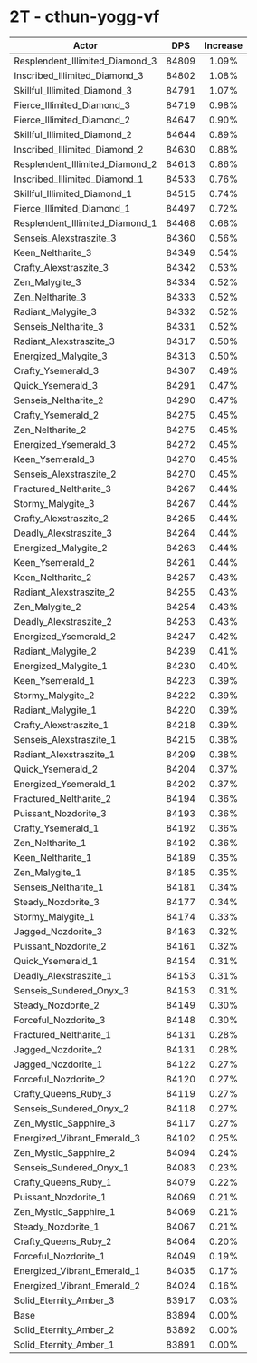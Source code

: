 # 2T - cthun-yogg-vf
| Actor | DPS | Increase |
|---|:---:|:---:|
|Resplendent_Illimited_Diamond_3|84809|1.09%|
|Inscribed_Illimited_Diamond_3|84802|1.08%|
|Skillful_Illimited_Diamond_3|84791|1.07%|
|Fierce_Illimited_Diamond_3|84719|0.98%|
|Fierce_Illimited_Diamond_2|84647|0.90%|
|Skillful_Illimited_Diamond_2|84644|0.89%|
|Inscribed_Illimited_Diamond_2|84630|0.88%|
|Resplendent_Illimited_Diamond_2|84613|0.86%|
|Inscribed_Illimited_Diamond_1|84533|0.76%|
|Skillful_Illimited_Diamond_1|84515|0.74%|
|Fierce_Illimited_Diamond_1|84497|0.72%|
|Resplendent_Illimited_Diamond_1|84468|0.68%|
|Senseis_Alexstraszite_3|84360|0.56%|
|Keen_Neltharite_3|84349|0.54%|
|Crafty_Alexstraszite_3|84342|0.53%|
|Zen_Malygite_3|84334|0.52%|
|Zen_Neltharite_3|84333|0.52%|
|Radiant_Malygite_3|84332|0.52%|
|Senseis_Neltharite_3|84331|0.52%|
|Radiant_Alexstraszite_3|84317|0.50%|
|Energized_Malygite_3|84313|0.50%|
|Crafty_Ysemerald_3|84307|0.49%|
|Quick_Ysemerald_3|84291|0.47%|
|Senseis_Neltharite_2|84290|0.47%|
|Crafty_Ysemerald_2|84275|0.45%|
|Zen_Neltharite_2|84275|0.45%|
|Energized_Ysemerald_3|84272|0.45%|
|Keen_Ysemerald_3|84270|0.45%|
|Senseis_Alexstraszite_2|84270|0.45%|
|Fractured_Neltharite_3|84267|0.44%|
|Stormy_Malygite_3|84267|0.44%|
|Crafty_Alexstraszite_2|84265|0.44%|
|Deadly_Alexstraszite_3|84264|0.44%|
|Energized_Malygite_2|84263|0.44%|
|Keen_Ysemerald_2|84261|0.44%|
|Keen_Neltharite_2|84257|0.43%|
|Radiant_Alexstraszite_2|84255|0.43%|
|Zen_Malygite_2|84254|0.43%|
|Deadly_Alexstraszite_2|84253|0.43%|
|Energized_Ysemerald_2|84247|0.42%|
|Radiant_Malygite_2|84239|0.41%|
|Energized_Malygite_1|84230|0.40%|
|Keen_Ysemerald_1|84223|0.39%|
|Stormy_Malygite_2|84222|0.39%|
|Radiant_Malygite_1|84220|0.39%|
|Crafty_Alexstraszite_1|84218|0.39%|
|Senseis_Alexstraszite_1|84215|0.38%|
|Radiant_Alexstraszite_1|84209|0.38%|
|Quick_Ysemerald_2|84204|0.37%|
|Energized_Ysemerald_1|84202|0.37%|
|Fractured_Neltharite_2|84194|0.36%|
|Puissant_Nozdorite_3|84193|0.36%|
|Crafty_Ysemerald_1|84192|0.36%|
|Zen_Neltharite_1|84192|0.36%|
|Keen_Neltharite_1|84189|0.35%|
|Zen_Malygite_1|84185|0.35%|
|Senseis_Neltharite_1|84181|0.34%|
|Steady_Nozdorite_3|84177|0.34%|
|Stormy_Malygite_1|84174|0.33%|
|Jagged_Nozdorite_3|84163|0.32%|
|Puissant_Nozdorite_2|84161|0.32%|
|Quick_Ysemerald_1|84154|0.31%|
|Deadly_Alexstraszite_1|84153|0.31%|
|Senseis_Sundered_Onyx_3|84153|0.31%|
|Steady_Nozdorite_2|84149|0.30%|
|Forceful_Nozdorite_3|84148|0.30%|
|Fractured_Neltharite_1|84131|0.28%|
|Jagged_Nozdorite_2|84131|0.28%|
|Jagged_Nozdorite_1|84122|0.27%|
|Forceful_Nozdorite_2|84120|0.27%|
|Crafty_Queens_Ruby_3|84119|0.27%|
|Senseis_Sundered_Onyx_2|84118|0.27%|
|Zen_Mystic_Sapphire_3|84117|0.27%|
|Energized_Vibrant_Emerald_3|84102|0.25%|
|Zen_Mystic_Sapphire_2|84094|0.24%|
|Senseis_Sundered_Onyx_1|84083|0.23%|
|Crafty_Queens_Ruby_1|84079|0.22%|
|Puissant_Nozdorite_1|84069|0.21%|
|Zen_Mystic_Sapphire_1|84069|0.21%|
|Steady_Nozdorite_1|84067|0.21%|
|Crafty_Queens_Ruby_2|84064|0.20%|
|Forceful_Nozdorite_1|84049|0.19%|
|Energized_Vibrant_Emerald_1|84035|0.17%|
|Energized_Vibrant_Emerald_2|84024|0.16%|
|Solid_Eternity_Amber_3|83917|0.03%|
|Base|83894|0.00%|
|Solid_Eternity_Amber_2|83892|0.00%|
|Solid_Eternity_Amber_1|83891|0.00%|

